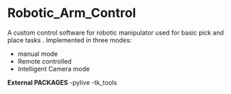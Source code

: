 # Robotic_Arm_Control
A custom control software for robotic manipulator used for basic pick and place tasks
.  Implemented in three modes:
  - manual mode
  - Remote controlled
  - Intelligent Camera mode

**External PACKAGES**
 -pylive
 -tk_tools
 

